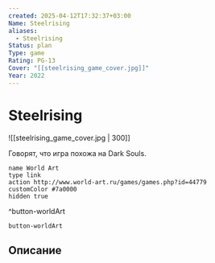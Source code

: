 ```yaml
---
created: 2025-04-12T17:32:37+03:00
Name: Steelrising
aliases:
  - Steelrising
Status: plan
Type: game
Rating: PG-13
Cover: "[[steelrising_game_cover.jpg]]"
Year: 2022
---
```


# Steelrising

![[steelrising_game_cover.jpg | 300]]

Говорят, что игра похожа на Dark Souls.

```button
name World Art
type link
action http://www.world-art.ru/games/games.php?id=44779
customColor #7a0000
hidden true
```
^button-worldArt



`button-worldArt`

## Описание


